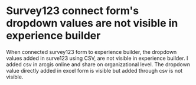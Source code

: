 
# Survey123 connect form's dropdown values are not visible in experience builder

When connected survey123 form to experience builder, the dropdown values added in surve123 using CSV, are not visible in experience builder.
I added csv in arcgis online and share on organizational level.
The dropdown value directly added in excel form is visible but added through csv is not visible.

        